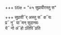 +++
title = "०५ सुप्रावीरस्तु स"

+++
सुप्रावी᳓र् अस्तु स᳓ क्ष᳓यः  
प्र᳓ नु᳓ या᳓मन् सुदानवः  
ये᳓ नो अं᳓हो ऽतिपि᳓प्रति